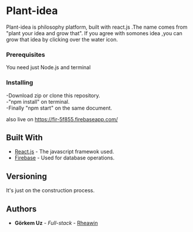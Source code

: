 # Plant-idea

Plant-idea is philosophy platform, built with react.js .The name comes from "plant your idea and grow that". If you agree with somones idea ,you can grow that idea by clicking over the water icon.

### Prerequisites

You need just Node.js and terminal


### Installing

-Download zip or clone this repository.<br>
-"npm install" on terminal.<br>
-Finally "npm start" on the same document.

also live on https://fir-5f855.firebaseapp.com/

## Built With

* [React.js](https://github.com/facebook/react) - The javascript framewok used.<br>
* [Firebase](https://firebase.google.com/docs/) - Used for database operations.

## Versioning

It's just on the construction process.

## Authors

* **Görkem Uz** - *Full-stack* - [Rheawin](https://github.com/Rheawin)
